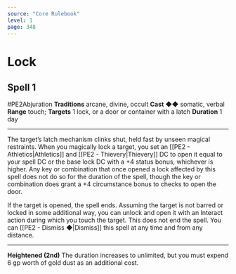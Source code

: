 ```yaml
---
source: "Core Rulebook"
level: 1
page: 348
---
```


# Lock
## Spell 1
#PE2Abjuration 
**Traditions** arcane, divine, occult
**Cast** ◆◆ somatic, verbal
**Range** touch; **Targets** 1 lock, or a door or container with a latch
**Duration** 1 day

-----
The target’s latch mechanism clinks shut, held fast by unseen magical restraints. When you magically lock a target, you set an [[PE2 - Athletics|Athletics]] and [[PE2 - Thievery|Thievery]] DC to open it equal to your spell DC or the base lock DC with a +4 status bonus, whichever is higher. Any key or combination that once opened a lock affected by this spell does not do so for the duration of the spell, though the key or combination does grant a +4 circumstance bonus to checks to open the door.

If the target is opened, the spell ends. Assuming the target is not barred or locked in some additional way, you can unlock and open it with an Interact action during which you touch the target. This does not end the spell. You can [[PE2 - Dismiss ◆|Dismiss]] this spell at any time and from any distance.  

---
**Heightened (2nd)** The duration increases to unlimited, but you must expend 6 gp worth of gold dust as an additional cost.